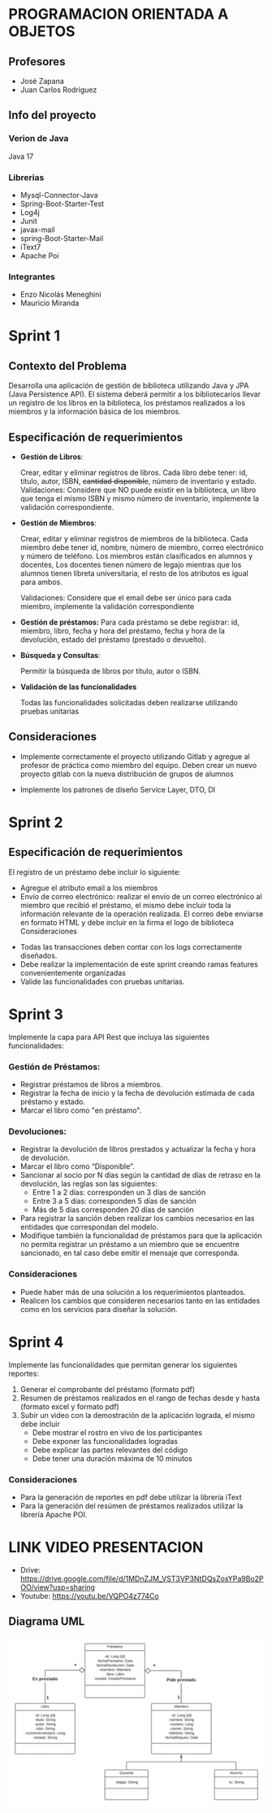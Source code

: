 # PROGRAMACION ORIENTADA A OBJETOS
## Profesores
- José Zapana
- Juan Carlos Rodriguez
## Info del proyecto
### Verion de Java
Java 17
### Librerias
* Mysql-Connector-Java
* Spring-Boot-Starter-Test
* Log4j
* Junit
* javax-mail
* spring-Boot-Starter-Mail
* iText7
* Apache Poi
### Integrantes
- Enzo Nicolás Meneghini
- Mauricio Miranda


# Sprint 1
## Contexto del Problema

Desarrolla una aplicación de gestión de biblioteca utilizando Java y JPA (Java Persistence API). El
sistema deberá permitir a los bibliotecarios llevar un registro de los libros en la biblioteca, los
préstamos realizados a los miembros y la información básica de los miembros.

## Especificación de requerimientos

- **Gestión de Libros**:

  Crear, editar y eliminar registros de libros.
Cada libro debe tener: id, título, autor, ISBN, ~~cantidad disponible~~, número de inventario y estado.
Validaciones: Considere que NO puede existir en la biblioteca, un libro que tenga el mismo ISBN y mismo
número de inventario, implemente la validación correspondiente.

- **Gestión de Miembros**:

  Crear, editar y eliminar registros de miembros de la biblioteca.
Cada miembro debe tener id, nombre, número de miembro, correo electrónico y número de teléfono.
Los miembros están clasificados en alumnos y docentes, Los docentes tienen número de legajo mientras que
los alumnos tienen libreta universitaria, el resto de los atributos es igual para ambos.

  Validaciones: Considere que el email debe ser único para cada miembro, implemente la validación
correspondiente

- **Gestión de préstamos:**
Para cada préstamo se debe registrar: id, miembro, libro, fecha y hora del préstamo, fecha y hora de la
devolución, estado del préstamo (prestado o devuelto).

- **Búsqueda y Consultas**:

  Permitir la búsqueda de libros por título, autor o ISBN.

- **Validación de las funcionalidades**

  Todas las funcionalidades solicitadas deben realizarse utilizando pruebas unitarias

## Consideraciones
- Implemente correctamente el proyecto utilizando Gitlab y agregue al profesor de práctica como miembro del
equipo. Deben crear un nuevo proyecto gitlab con la nueva distribución de grupos de alumnos

- Implemente los patrones de diseño Service Layer, DTO, DI
# Sprint 2
## Especificación de requerimientos
El registro de un préstamo debe incluir lo siguiente:
* Agregue el atributo email a los miembros
* Envío de correo electrónico: realizar el envío de un correo electrónico al miembro que
recibió el préstamo, el mismo debe incluir toda la información relevante de la operación
realizada. El correo debe enviarse en formato HTML y debe incluir en la firma el logo de
biblioteca
Consideraciones
- Todas las transacciones deben contar con los logs correctamente diseñados.
- Debe realizar la implementación de este sprint creando ramas features convenientemente
organizadas
- Valide las funcionalidades con pruebas unitarias.
# Sprint 3
Implemente la capa para API Rest que incluya las siguientes funcionalidades:
### Gestión de Préstamos:
- Registrar préstamos de libros a miembros.
- Registrar la fecha de inicio y la fecha de devolución estimada de cada préstamo y
estado.
- Marcar el libro como "en préstamo".
### Devoluciones:
- Registrar la devolución de libros prestados y actualizar la fecha y hora de
devolución.
- Marcar el libro como “Disponible”.
- Sancionar al socio por N días según la cantidad de días de retraso en la devolución, las reglas son las siguientes:
  - Entre 1 a 2 días: corresponden un 3 días de sanción
  - Entre 3 a 5 días: corresponden 5 días de sanción
  - Más de 5 días corresponden 20 días de sanción
- Para registrar la sanción deben realizar los cambios necesarios en las entidades que
correspondan del modelo.
- Modifique también la funcionalidad de préstamos para que la aplicación no permita
registrar un préstamo a un miembro que se encuentre sancionado, en tal caso debe
emitir el mensaje que corresponda.
### Consideraciones
- Puede haber más de una solución a los requerimientos planteados.
- Realicen los cambios que consideren necesarios tanto en las entidades como en los
servicios para diseñar la solución.
# Sprint 4
Implemente las funcionalidades que permitan generar los siguientes reportes:
1. Generar el comprobante del préstamo (formato pdf)
2. Resumen de préstamos realizados en el rango de fechas desde y hasta (formato excel y
formato pdf)
3. Subir un video con la demostración de la aplicación lograda, el mismo debe incluir
   - Debe mostrar el rostro en vivo de los participantes
   - Debe exponer las funcionalidades logradas
   - Debe explicar las partes relevantes del código
   - Debe tener una duración máxima de 10 minutos
### Consideraciones
- Para la generación de reportes en pdf debe utilizar la librería iText
- Para la generación del resúmen de préstamos realizados utilizar la librería Apache POI.
# LINK VIDEO PRESENTACION
 * Drive:   https://drive.google.com/file/d/1MDnZJM_VST3VP3NtDQsZosYPa9Bo2POO/view?usp=sharing
 * Youtube: https://youtu.be/VQPO4z774Co
## Diagrama UML
![UML]( UML.jpg)
